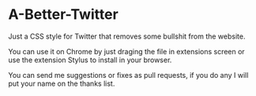 # A-Better-Twitter
Just a CSS style for Twitter that removes some bullshit from the website.

You can use it on Chrome by just draging the file in extensions screen or use the extension Stylus to install in your browser.

You can send me suggestions or fixes as pull requests, if you do any I will put your name on the thanks list. 
